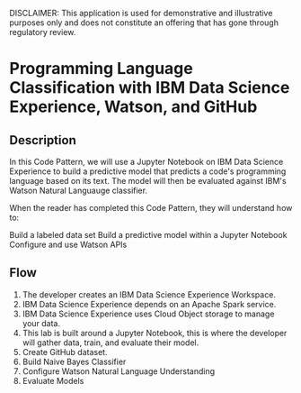 
DISCLAIMER: This application is used for demonstrative and illustrative purposes only and does not constitute an offering that has gone through regulatory review.

# Programming Language Classification with IBM Data Science Experience, Watson, and GitHub

## Description
In this Code Pattern, we will use a Jupyter Notebook on IBM Data Science Experience to build a predictive model that predicts a code's programming language based on its text. The model will then be evaluated against IBM's Watson Natural Languauge classifier.

When the reader has completed this Code Pattern, they will understand how to:

Build a labeled data set
Build a predictive model within a Jupyter Notebook
Configure and use Watson APIs
## Flow
1. The developer creates an IBM Data Science Experience Workspace.
2. IBM Data Science Experience depends on an Apache Spark service.
3. IBM Data Science Experience uses Cloud Object storage to manage your data.
4. This lab is built around a Jupyter Notebook, this is where the developer will gather data, train, and evaluate their model.
5. Create GitHub dataset.
6. Build Naive Bayes Classifier
7. Configure Watson Natural Language Understanding
8. Evaluate Models
